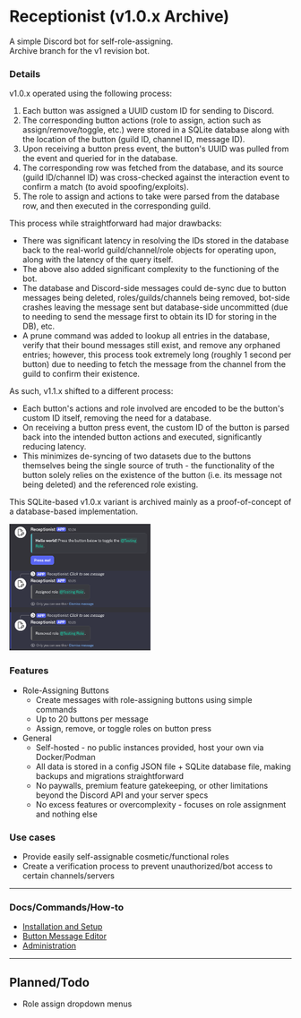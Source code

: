 # Receptionist (v1.0.x Archive)
A simple Discord bot for self-role-assigning.  
Archive branch for the v1 revision bot.

### Details
v1.0.x operated using the following process:  
1. Each button was assigned a UUID custom ID for sending to Discord.
2. The corresponding button actions (role to assign, action such as assign/remove/toggle, etc.) were stored in a SQLite database along with the location of the button (guild ID, channel ID, message ID).
3. Upon receiving a button press event, the button's UUID was pulled from the event and queried for in the database.
4. The corresponding row was fetched from the database, and its source (guild ID/channel ID) was cross-checked against the interaction event to confirm a match (to avoid spoofing/exploits).
5. The role to assign and actions to take were parsed from the database row, and then executed in the corresponding guild.
  
This process while straightforward had major drawbacks:  
- There was significant latency in resolving the IDs stored in the database back to the real-world guild/channel/role objects for operating upon, along with the latency of the query itself.
- The above also added significant complexity to the functioning of the bot.
- The database and Discord-side messages could de-sync due to button messages being deleted, roles/guilds/channels being removed, bot-side crashes leaving the message sent but database-side uncommitted (due to needing to send the message first to obtain its ID for storing in the DB), etc.
- A prune command was added to lookup all entries in the database, verify that their bound messages still exist, and remove any orphaned entries; however, this process took extremely long (roughly 1 second per button) due to needing to fetch the message from the channel from the guild to confirm their existence.

As such, v1.1.x shifted to a different process:
- Each button's actions and role involved are encoded to be the button's custom ID itself, removing the need for a database.
- On receiving a button press event, the custom ID of the button is parsed back into the intended button actions and executed, significantly reducing latency.
- This minimizes de-syncing of two datasets due to the buttons themselves being the single source of truth - the functionality of the button solely relies on the existence of the button (i.e. its message not being deleted) and the referenced role existing.

This SQLite-based v1.0.x variant is archived mainly as a proof-of-concept of a database-based implementation.



  
  

<img alt="Button message example" src="./docs/images/button-message-example-2.png" width="50%" />

### Features
- Role-Assigning Buttons
  - Create messages with role-assigning buttons using simple commands
  - Up to 20 buttons per message
  - Assign, remove, or toggle roles on button press
- General
  - Self-hosted - no public instances provided, host your own via Docker/Podman
  - All data is stored in a config JSON file + SQLite database file, making backups and migrations straightforward
  - No paywalls, premium feature gatekeeping, or other limitations beyond the Discord API and your server specs
  - No excess features or overcomplexity - focuses on role assignment and nothing else

### Use cases
- Provide easily self-assignable cosmetic/functional roles
- Create a verification process to prevent unauthorized/bot access to certain channels/servers

--- 
 
### Docs/Commands/How-to
- [Installation and Setup](./docs/Setup.md)
- [Button Message Editor](./docs/ButtonMessageEditor.md)
- [Administration](./docs/Administration.md)

---

## Planned/Todo
- Role assign dropdown menus

